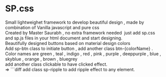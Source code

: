 # SP.css
Small lightweighet framework to develop beautiful design , made by combination of Vanilla javascript and pure css <br/>
Created by Master Saurabh , no extra framework needed  just add sp.css and sp.js files in your html document and start designing.<br/>
Beautifully designed buttons based on material design colors<br/>
Add sp-btn class to initiate button , add another class btn-{colorName} .<br/>
Color names are green , teal , indigo , red , pink , purple , deeppurple , blue , skyblue , orange , brown , bluegrey<br/>
add another class clickable to have clicked effect. <br/>
=> ```diff 
add class sp-ripple to add ripple effect to any element.
```<br/>
